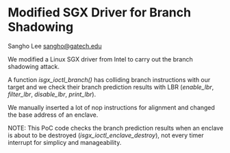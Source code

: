 Modified SGX Driver for Branch Shadowing
================================================================================
Sangho Lee <sangho@gatech.edu>

We modified a Linux SGX driver from Intel to carry out the branch shadowing
attack.

A function *isgx_ioctl_branch()* has colliding branch instructions with our
target and we check their branch prediction results with LBR (*enable_lbr*,
*filter_lbr*, *disable_lbr*, *print_lbr*).

We manually inserted a lot of nop instructions for alignment and changed the
base address of an enclave.

NOTE: This PoC code checks the branch prediction results when an enclave is
about to be destroyed (*isgx_ioctl_enclave_destroy*), not every timer interrupt
for simplicy and manageability.

